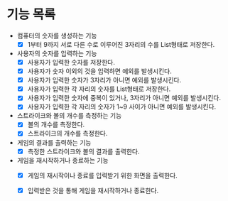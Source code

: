 # 기능 목록
* 컴퓨터의 숫자를 생성하는 기능
   - [x] 1부터 9까지 서로 다른 수로 이루어진 3자리의 수를 List형태로 저장한다.

* 사용자의 숫자를 입력하는 기능
   - [x] 사용자가 입력한 숫자를 저장한다.
   - [x] 사용자가 숫자 이외의 것을 입력하면 예외를 발생시킨다.
   - [x] 사용자가 입력한 숫자가 3자리가 아니면 예외를 발생시킨다.
   - [x] 사용자가 입력한 각 자리의 숫자를 List형태로 저장한다.
   - [x] 사용자가 입력한 숫자에 중복이 있거나, 3자리가 아니면 예외를 발생시킨다.
   - [x] 사용자가 입력한 각 자리의 숫자가 1~9 사이가 아니면 예외를 발생시킨다.

* 스트라이크와 볼의 개수를 측정하는 기능
   - [x] 볼의 개수를 측정한다.
   - [x] 스트라이크의 개수를 측정한다.

* 게임의 결과를 출력하는 기능
   - [x] 측정한 스트라이크와 볼의 결과를 출력한다.

* 게임을 재시작하거나 종료하는 기능
   - [x] 게임의 재시작이나 종료를 입력받기 위한 화면을 출력한다.
   - [x] 입력받은 것을 통해 게임을 재시작하거나 종료한다.
   
